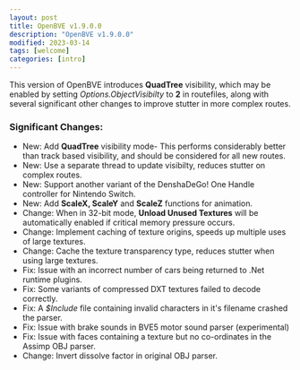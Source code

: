 ```yaml
---
layout: post
title: OpenBVE v1.9.0.0
description: "OpenBVE v1.9.0.0"
modified: 2023-03-14
tags: [welcome]
categories: [intro]
---
```


This version of OpenBVE introduces **QuadTree** visibility, which may be enabled by setting _Options.ObjectVisibilty_ to **2** in routefiles, along with several significant other changes to improve stutter in more complex routes.

### Significant Changes:
* New: Add **QuadTree** visibility mode- This performs considerably better than track based visibility, and should be considered for all new routes.
* New: Use a separate thread to update visibilty, reduces stutter on complex routes.
* New: Support another variant of the DenshaDeGo! One Handle controller for Nintendo Switch.
* New: Add **ScaleX, ScaleY** and **ScaleZ** functions for animation.
* Change: When in 32-bit mode, **Unload Unused Textures** will be automatically enabled if critical memory pressure occurs.
* Change: Implement caching of texture origins, speeds up multiple uses of large textures.
* Change: Cache the texture transparency type, reduces stutter when using large textures.
* Fix: Issue with an incorrect number of cars being returned to .Net runtime plugins.
* Fix: Some variants of compressed DXT textures failed to decode correctly.
* Fix: A _$Include_ file containing invalid characters in it's filename crashed the parser.
* Fix: Issue with brake sounds in BVE5 motor sound parser (experimental)
* Fix: Issue with faces containing a texture but no co-ordinates in the Assimp OBJ parser.
* Change: Invert dissolve factor in original OBJ parser.